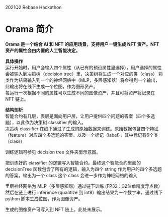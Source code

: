 2021Q2 Rebase Hackathon

# Orama 简介

**Orama 是一个结合 AI 和 NFT 的应用场景，支持用户一键生成 NFT 资产。NFT 资产的属性会由内置的人工智能决定。**

**具体操作**  
运行开始时，用户会输入四个属性（从已有的预设属性里选择），用户选择的属性会被输入到决策树（decision tree）里，决策树将生成一个对应的类（class）
将类作为结果输入到一个的神经网络中（MLP，多层感知器）将会得到一个输出，此输出将在线下生成一个位图，作为图形资产。  
每运行一次根据不同的属性可以生成不同的图像资产，并且可将资产将记录在 NFT 链上。

**结构剖析**  
智能合约有几层，表层是面向用户层，让用户提供四个问题的答案（四个多选题），以此作为决策树 classifier 的输入。  
决策树 classifier 在线下通过了生成的原始数据来训练。原始数据包含四个特征（feature）对应四个多选题的答案，以及一个标记（label），其中标记有6个类（class）

训练逻辑可参见 decision tree 文件夹里示意图。

把训练好的 classifier 的逻辑写入智能合约。最终这个智能合约里面的 decisionTree 函数包含了所有的逻辑，输入为四个 string 作为用户的四个多选题的答案，输出为一个 class
这个 class 会进一步作为神经网络的输入

里层神经网络为 MLP（多层感知器）通过链下训练 (FP32：32位单精度浮点数）然后在链上进行 inference (quantize 到 int8）输出结果为一个数字串，通过线下 python 脚本生成位图，作为图像资产。

生成的图像资产可写入到 NFT 链上。此处未展示。
